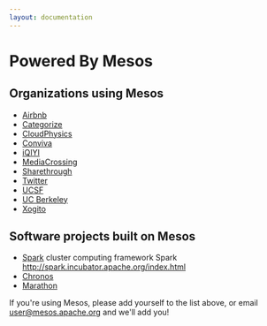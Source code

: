 ```yaml
---
layout: documentation
---
```


# Powered By Mesos

## Organizations using Mesos

* [Airbnb](http://www.airbnb.com)
* [Categorize](http://categorize.co)
* [CloudPhysics](http://cloudphysics.com)
* [Conviva](http://www.conviva.com)
* [iQIYI](http://www.iqiyi.com/)
* [MediaCrossing](http://www.mediacrossing.com)
* [Sharethrough](http://www.sharethrough.com)
* [Twitter](http://www.twitter.com)
* [UCSF](http://www.ucsf.edu)
* [UC Berkeley](http://www.berkeley.edu)
* [Xogito](http://www.xogito.com)

## Software projects built on Mesos

* [Spark](http://spark.incubator.apache.org/) cluster computing framework
Spark
http://spark.incubator.apache.org/index.html
* [Chronos](https://github.com/airbnb/chronos)
* [Marathon](https://github.com/mesosphere/marathon)

If you're using Mesos, please add yourself to the list above, or email user@mesos.apache.org and we'll add you!